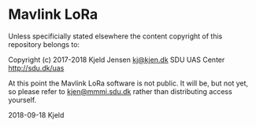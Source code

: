 # Mavlink LoRa

Unless specificially stated elsewhere the content copyright of
this repository belongs to:

Copyright (c) 2017-2018 Kjeld Jensen <kj@kjen.dk>
SDU UAS Center
http://sdu.dk/uas


At this point the Mavlink LoRa software is not public. It will be, but not yet, so please refer to kjen@mmmi.sdu.dk rather than distributing access yourself.

2018-09-18 Kjeld


